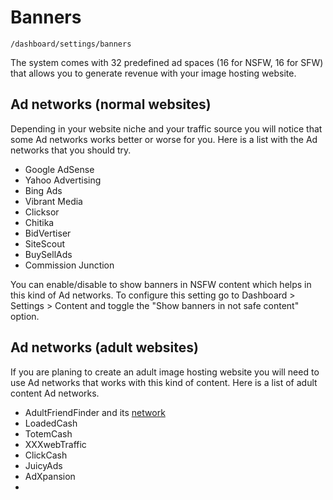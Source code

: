 # Banners

`/dashboard/settings/banners`

The system comes with 32 predefined ad spaces (16 for NSFW, 16 for SFW) that allows you to generate revenue with your image hosting website.

## Ad networks (normal websites)

Depending in your website niche and your traffic source you will notice that some Ad networks works better or worse for you. Here is a list with the Ad networks that you should try.

- Google AdSense
- Yahoo Advertising
- Bing Ads
- Vibrant Media
- Clicksor
- Chitika
- BidVertiser
- SiteScout
- BuySellAds
- Commission Junction

You can enable/disable to show banners in NSFW content which helps in this kind of Ad networks. To configure this setting go to Dashboard > Settings > Content and toggle the "Show banners in not safe content" option.

## Ad networks (adult websites)

If you are planing to create an adult image hosting website you will need to use Ad networks that works with this kind of content. Here is a list of adult content Ad networks.

- AdultFriendFinder and its [network](https://secure.adultfriendfinder.com/p/partners/main.cgi?site=ffadult&action=summary_sites)
- LoadedCash
- TotemCash
- XXXwebTraffic
- ClickCash
- JuicyAds
- AdXpansion
- 